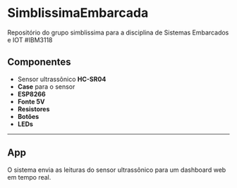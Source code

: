 # SimblissimaEmbarcada

Repositório do grupo simblissima para a disciplina de Sistemas Embarcados e IOT #IBM3118

## Componentes

- Sensor ultrassônico **HC-SR04**
- **Case** para o sensor
- **ESP8266**
- **Fonte 5V**
- **Resistores**
- **Botões**
- **LEDs**

---

## App

O sistema envia as leituras do sensor ultrassônico para um dashboard web em tempo real. 
